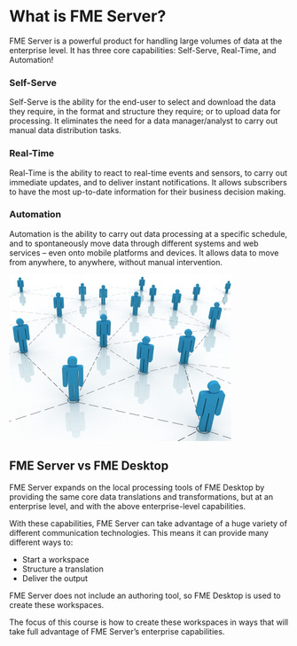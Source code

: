 # What is FME Server?

FME Server is a powerful product for handling large volumes of data at the enterprise level. It has three core capabilities: Self-Serve, Real-Time, and Automation!

### Self-Serve ###

Self-Serve is the ability for the end-user to select and download the data they require, in the format and structure they require; or to upload data for processing. It eliminates the need for a data manager/analyst to carry out manual data distribution tasks.

### Real-Time ###

Real-Time is the ability to react to real-time events and sensors, to carry out immediate updates, and to deliver instant notifications. It allows subscribers to have the most up-to-date information for their business decision making.

### Automation ###

Automation is the ability to carry out data processing at a specific schedule, and to spontaneously move data through different systems and web services – even onto mobile platforms and devices. It allows data to move from anywhere, to anywhere, without manual intervention.

![](./Images/Img1.001.NetworkGraphic.png)


## FME Server vs FME Desktop ##

FME Server expands on the local processing tools of FME Desktop by providing the same core data translations and transformations, but at an enterprise level, and with the above enterprise-level capabilities.

With these capabilities, FME Server can take advantage of a huge variety of different communication technologies. This means it can provide many different ways to:

- Start a workspace
- Structure a translation
- Deliver the output

FME Server does not include an authoring tool, so FME Desktop is used to create these workspaces.

The focus of this course is how to create these workspaces in ways that will take full advantage of FME Server’s enterprise capabilities.